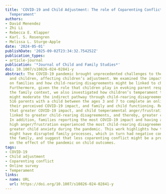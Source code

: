 ```yaml
---
title: 'COVID-19 and Child Adjustment: The role of Coparenting Conflict and Child
  Temperament'
authors:
- David Menendez
- Zhi Li
- Rebecca E. Klapper
- Karl. S. Rosengren
- Melissa L. Sturge-Apple
date: '2024-05-01'
publishDate: '2025-09-02T23:34:32.754252Z'
publication_types:
- article-journal
publication: '*Journal of Child and Family Studies*'
doi: 10.1007/s10826-024-02841-y
abstract: The COVID-19 pandemic brought unprecedented challenges to the lives of families
  and children, affecting children’s adjustment. We examined the impact COVID-19 had
  on families and how child-rearing disagreements might be linked to child adjustment.
  Furthermore, given the role that children play in evoking parent responses within
  the family context, we also investigated how children’s temperament trait of anger/frustration
  might moderate the indirect pathway through child-rearing disagreements. We recruited
  516 parents with a child between the ages 3 and 7 to complete an online survey measuring
  their perceived COVID-19 impact, and family and child functioning. Results indicate
  that greater COVID-19 impact, and child temperamental anger/frustration were each
  linked to greater child-rearing disagreements, and thereby, greater child stress.
  In addition, families reporting the most COVID-19 impact and having a child with
  high anger/frustration experienced the most child-rearing disagreements, and thereby,
  greater child anxiety during the pandemic. This work highlights how the COVID pandemic
  might have disrupted family processes, which in turn had negative consequences on
  the family, and suggest that less coparenting conflict might be a protective factor
  on the effect of the pandemic on child outcomes.
tags:
- COVID-19
- Child adjustment
- Coparenting conflict
- Online survey
- Temperament
links:
- name: URL
  url: https://doi.org/10.1007/s10826-024-02841-y
---
```

